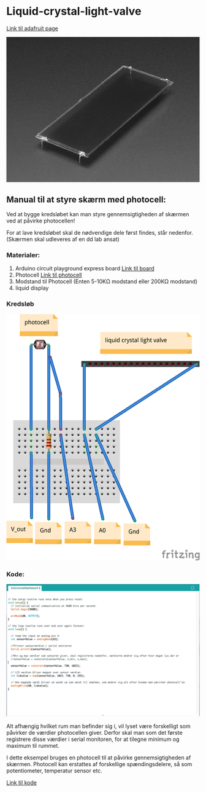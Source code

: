 # Liquid-crystal-light-valve

[Link til adafruit page](https://www.adafruit.com/product/3330)

![Liquid crystal light valve](media/skærm.jpg)


## Manual til at styre skærm med photocell:

Ved at bygge kredsløbet kan man styre gennemsigtigheden af skærmen ved at påvirke photocellen! 

For at lave kredsløbet skal de nødvendige dele først findes, står nedenfor. (Skærmen skal udleveres af en dd lab ansat)

### Materialer: 

1) Arduino circuit playground express board [Link til board](https://www.adafruit.com/product/3333) 
2) Photocell [Link til photocell](https://www.adafruit.com/product/161) 
3) Modstand til Photocell (Enten 5-10KΩ modstand eller 200KΩ modstand)
3) liquid display 

### Kredsløb

![Kredsløb](media/circuit.png)

### Kode: 

![Kode til eksempel i arduino IDE](media/kode.png)

Alt afhængig hvilket rum man befinder sig i, vil lyset være forskelligt som påvirker de værdier photocellen giver. Derfor skal man som det første registrere disse værdier i serial monitoren, for at tilegne minimum og maximum til rummet. 

I dette eksempel bruges en photocell til at påvirke gennemsigtigheden af skærmen. Photocell kan erstattes af forskellige spændingsdelere, så som potentiometer, temperatur sensor etc. 

 [Link til kode](https://github.com/DDlabAU/Liquid-crystal-light-valve)  
